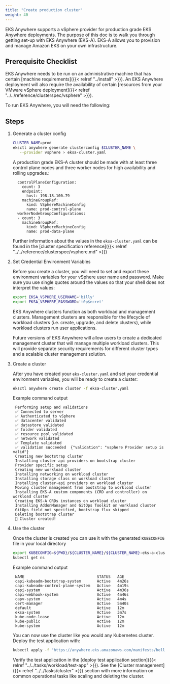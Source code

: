```yaml
---
title: "Create production cluster"
weight: 40
---
```


EKS Anywhere supports a vSphere provider for production grade EKS Anywhere deployments.
The purpose of this doc is to walk you through getting set-up with EKS Anywhere (EKS-A).
EKS-A allows you to provision and manage Amazon EKS on your own infrastructure.

## Prerequisite Checklist

EKS Anywhere needs to be run on an administrative machine that has certain [machine
requirements]({{< relref "../install" >}}).
An EKS Anywhere deployment will also require the availability of certain
[resources from your VMware vSphere deployment]({{< relref "../../reference/clusterspec/vsphere" >}}).

To run EKS Anywhere, you will need the following:

## Steps

<!-- this content needs to be indented so the numbers are automatically incremented -->
1. Generate a cluster config
   ```bash
   CLUSTER_NAME=prod
   eksctl anywhere generate clusterconfig $CLUSTER_NAME \
      --provider vsphere > eksa-cluster.yaml
   ```

    A production grade EKS-A cluster should be made with at least three control plane nodes and three worker nodes
    for high availability and rolling upgrades.:
    ```
      controlPlaneConfiguration:
        count: 3
        endpoint:
          host: 198.18.100.79
        machineGroupRef:
          kind: VSphereMachineConfig
          name: prod-control-plane
      workerNodeGroupConfigurations:
      - count: 3
        machineGroupRef:
          kind: VSphereMachineConfig
          name: prod-data-plane
    ```

    Further information about the values in the `eksa-cluster.yaml` can be found in the [cluster specification
    reference]({{< relref "../../reference/clusterspec/vsphere.md" >}})

1. Set Credential Environment Variables

   Before you create a cluster, you will need to set and export these environment variables for your vSphere user
   name and password. Make sure you use single quotes around the values so that your shell does not interpret the values:
   
   ```bash
   export EKSA_VSPHERE_USERNAME='billy'
   export EKSA_VSPHERE_PASSWORD='t0p$ecret'
   ```

   EKS Anywhere clusters function as both workload and management clusters.
   Management clusters are responsible for the lifecycle of workload clusters (i.e. create, upgrade, and delete clusters), while workload clusters run user applications.

   Future versions of EKS Anywhere will allow users to create a dedicated management cluster that will manage multiple workload clusters.
   This will provide separate security requirements for different cluster types and a scalable cluster management solution.

1. Create a cluster

   After you have created your `eks-cluster.yaml` and set your credential environment variables, you will be ready
   to create a cluster:
   ```bash
   eksctl anywhere create cluster -f eksa-cluster.yaml
   ```
   Example command output
   ```
    Performing setup and validations
    ✅ Connected to server
    ✅ Authenticated to vSphere
    ✅ datacenter validated
    ✅ datastore validated
    ✅ folder validated
    ✅ resource pool validated
    ✅ network validated
    ✅ Template validated
    ✅ validation succeeded	{"validation": "vsphere Provider setup is valid"}
    Creating new bootstrap cluster
    Installing cluster-api providers on bootstrap cluster
    Provider specific setup
    Creating new workload cluster
    Installing networking on workload cluster
    Installing storage class on workload cluster
    Installing cluster-api providers on workload cluster
    Moving cluster management from bootstrap to workload cluster
    Installing EKS-A custom components (CRD and controller) on workload cluster
    Creating EKS-A CRDs instances on workload cluster
    Installing AddonManager and GitOps Toolkit on workload cluster
    GitOps field not specified, bootstrap flux skipped
    Deleting bootstrap cluster
    🎉 Cluster created!
   ```

1. Use the cluster

   Once the cluster is created you can use it with the generated `KUBECONFIG` file in your local directory

   ```bash
   export KUBECONFIG=${PWD}/${CLUSTER_NAME}/${CLUSTER_NAME}-eks-a-cluster.kubeconfig
   kubectl get ns
   ```
   Example command output
   ```
    NAME                                STATUS   AGE
    capi-kubeadm-bootstrap-system       Active   4m26s
    capi-kubeadm-control-plane-system   Active   4m19s
    capi-system                         Active   4m36s
    capi-webhook-system                 Active   4m46s
    capv-system                         Active   4m4s
    cert-manager                        Active   5m40s
    default                             Active   12m
    eksa-system                         Active   3m7s
    kube-node-lease                     Active   12m
    kube-public                         Active   12m
    kube-system                         Active   12m
   ```

   You can now use the cluster like you would any Kubernetes cluster.
   Deploy the test application with:

   ```bash
   kubectl apply -f "https://anywhere.eks.amazonaws.com/manifests/hello-eks-a.yaml"
   ```

   Verify the test application in the [deploy test application section]({{< relref "../../tasks/workload/test-app" >}}).
   See the [Cluster management]({{< relref "../../tasks/cluster" >}}) section with more information on common operational tasks like scaling and deleting the cluster.
